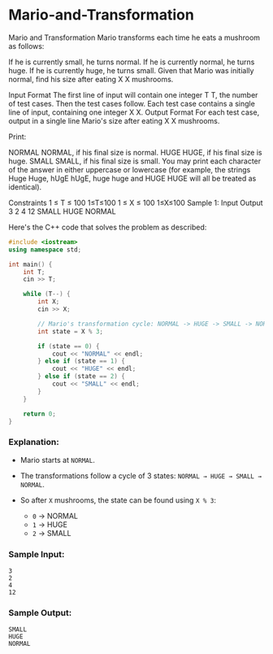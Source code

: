 ﻿# Mario-and-Transformation

Mario and Transformation
Mario transforms each time he eats a mushroom as follows:

If he is currently small, he turns normal.
If he is currently normal, he turns huge.
If he is currently huge, he turns small.
Given that Mario was initially normal, find his size after eating 
X
X mushrooms.

Input Format
The first line of input will contain one integer 
T
T, the number of test cases. Then the test cases follow.
Each test case contains a single line of input, containing one integer 
X
X.
Output Format
For each test case, output in a single line Mario's size after eating 
X
X mushrooms.

Print:

NORMAL
NORMAL, if his final size is normal.
HUGE
HUGE, if his final size is huge.
SMALL
SMALL, if his final size is small.
You may print each character of the answer in either uppercase or lowercase (for example, the strings 
Huge
Huge, 
hUgE
hUgE, 
huge
huge and 
HUGE
HUGE will all be treated as identical).

Constraints
1
≤
T
≤
100
1≤T≤100
1
≤
X
≤
100
1≤X≤100
Sample 1:
Input
Output
3
2
4
12
SMALL
HUGE
NORMAL




Here's the C++ code that solves the problem as described:

```cpp
#include <iostream>
using namespace std;

int main() {
    int T;
    cin >> T;

    while (T--) {
        int X;
        cin >> X;

        // Mario's transformation cycle: NORMAL -> HUGE -> SMALL -> NORMAL ...
        int state = X % 3;

        if (state == 0) {
            cout << "NORMAL" << endl;
        } else if (state == 1) {
            cout << "HUGE" << endl;
        } else if (state == 2) {
            cout << "SMALL" << endl;
        }
    }

    return 0;
}
```

### Explanation:

* Mario starts at `NORMAL`.
* The transformations follow a cycle of 3 states: `NORMAL → HUGE → SMALL → NORMAL`.
* So after `X` mushrooms, the state can be found using `X % 3`:

  * `0` → NORMAL
  * `1` → HUGE
  * `2` → SMALL

### Sample Input:

```
3
2
4
12
```

### Sample Output:

```
SMALL
HUGE
NORMAL
```

